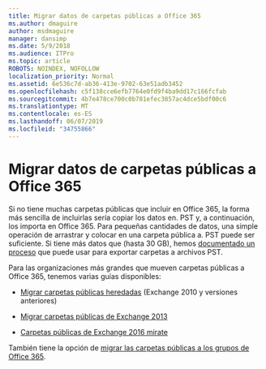 ```yaml
---
title: Migrar datos de carpetas públicas a Office 365
ms.author: dmaguire
author: msdmaguire
manager: dansimp
ms.date: 5/9/2018
ms.audience: ITPro
ms.topic: article
ROBOTS: NOINDEX, NOFOLLOW
localization_priority: Normal
ms.assetid: 6e536c7d-ab36-413e-9702-63e51adb3452
ms.openlocfilehash: c5f138cce6efb7764e0fd9f4ba9dd17c166fcfab
ms.sourcegitcommit: 4b7e478ce700c0b781efec3857ac4dce5bdf00c6
ms.translationtype: MT
ms.contentlocale: es-ES
ms.lasthandoff: 06/07/2019
ms.locfileid: "34755866"
---
```

# <a name="migrate-public-folder-data-to-office-365"></a>Migrar datos de carpetas públicas a Office 365

Si no tiene muchas carpetas públicas que incluir en Office 365, la forma más sencilla de incluirlas sería copiar los datos en. PST y, a continuación, los importa en Office 365. Para pequeñas cantidades de datos, una simple operación de arrastrar y colocar en una carpeta pública a. PST puede ser suficiente. Si tiene más datos que (hasta 30 GB), hemos [documentado un proceso](https://technet.microsoft.com/library/dn874017%28v=exchg.150%29.aspx) que puede usar para exportar carpetas a archivos PST. 
  
Para las organizaciones más grandes que mueven carpetas públicas a Office 365, tenemos varias guías disponibles:
  
- [Migrar carpetas públicas heredadas](https://technet.microsoft.com/library/dn874017%28v=exchg.150%29.aspx) (Exchange 2010 y versiones anteriores) 
    
- [Migrar carpetas públicas de Exchange 2013](https://technet.microsoft.com/library/mt798260%28v=exchg.150%29.aspx)
    
- [Carpetas públicas de Exchange 2016 mirate](https://technet.microsoft.com/library/mt798260%28v=exchg.160%29.aspx)
    
También tiene la opción de [migrar las carpetas públicas a los grupos de Office 365](https://technet.microsoft.com/library/mt843872%28v=exchg.150%29.aspx).
  


